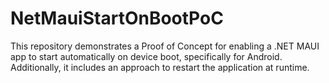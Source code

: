 # NetMauiStartOnBootPoC
This repository demonstrates a Proof of Concept for enabling a .NET MAUI app to start automatically on device boot, specifically for Android. Additionally, it includes an approach to restart the application at runtime.
